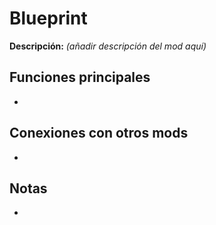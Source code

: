 # Blueprint

**Descripción:** *(añadir descripción del mod aquí)*

## Funciones principales
- 

## Conexiones con otros mods
- 

## Notas
- 
